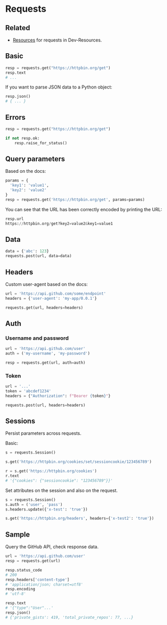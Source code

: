 # Requests

## Related

- [Resources](https://michaelcurrin.github.io/dev-resources/resources/python/libraries/web-scraping/requests.html) for requests in Dev-Resources.


## Basic

```python
resp = requests.get("https://httpbin.org/get")
resp.text
# ...
```

If you want to parse JSON data to a Python object:

```python
resp.json()
# { ... }
```


## Errors

```python
resp = requests.get("https://httpbin.org/get")

if not resp.ok:
    resp.raise_for_status()
```


## Query parameters

Based on the docs:

```python
params = {
  'key1': 'value1', 
  'key2': 'value2'
}
resp = requests.get('https://httpbin.org/get', params=params)
```

You can see that the URL has been correctly encoded by printing the URL:

```python
resp.url
https://httpbin.org/get?key2=value2&key1=value1
```


## Data

```python
data = {'abc': 123}
requests.post(url, data=data)
```


## Headers

Custom user-agent based on the docs:

```python 
url = 'https://api.github.com/some/endpoint'
headers = {'user-agent': 'my-app/0.0.1'}

requests.get(url, headers=headers)
```


## Auth

### Username and password

```python
url = 'https://api.github.com/user'
auth = ('my-username', 'my-password')

resp = requests.get(url, auth=auth)
```

### Token

```python
url = '...'
token = 'abcdef1234'
headers = {"Authorization": f"Bearer {token}"}

requests.post(url, headers=headers)
```

## Sessions

Persist parameters across requests.

Basic:

```python
s = requests.Session()

s.get('https://httpbin.org/cookies/set/sessioncookie/123456789')

r = s.get('https://httpbin.org/cookies')
r.text
# '{"cookies": {"sessioncookie": "123456789"}}'
```

Set attributes on the session and also on the request.

```python
s = requests.Session()
s.auth = ('user', 'pass')
s.headers.update({'x-test': 'true'})

s.get('https://httpbin.org/headers', headers={'x-test2': 'true'})
```


## Sample

Query the GitHub API, check response data.

```python
url = 'https://api.github.com/user'
resp = requests.get(url)

resp.status_code
# 200
resp.headers['content-type']
# 'application/json; charset=utf8'
resp.encoding
# 'utf-8'

resp.text
# '{"type":"User"...'
resp.json()
# {'private_gists': 419, 'total_private_repos': 77, ...}
```
